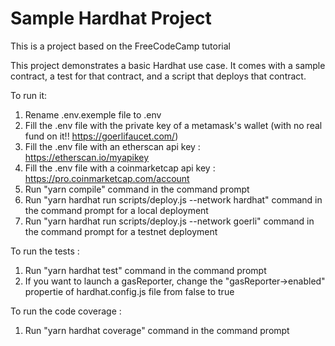 # Sample Hardhat Project

This is a project based on the FreeCodeCamp tutorial

This project demonstrates a basic Hardhat use case. It comes with a sample contract, a test for that contract, and a script that deploys that contract.

To run it:

1. Rename .env.exemple file to .env
2. Fill the .env file with the private key of a metamask's wallet (with no real fund on it!! https://goerlifaucet.com/)
3. Fill the .env file with an etherscan api key : https://etherscan.io/myapikey
4. Fill the .env file with a coinmarketcap api key : https://pro.coinmarketcap.com/account
5. Run "yarn compile" command in the command prompt
6. Run "yarn hardhat run scripts/deploy.js --network hardhat" command in the command prompt for a local deployment
7. Run "yarn hardhat run scripts/deploy.js --network goerli" command in the command prompt for a testnet deployment

To run the tests :
1. Run "yarn hardhat test" command in the command prompt
2. If you want to launch a gasReporter, change the "gasReporter->enabled" propertie of hardhat.config.js file from false to true

To run the code coverage :
1. Run "yarn hardhat coverage" command in the command prompt

